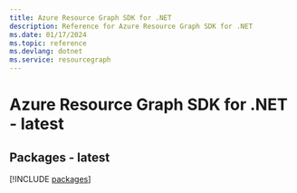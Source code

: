 ```yaml
---
title: Azure Resource Graph SDK for .NET
description: Reference for Azure Resource Graph SDK for .NET
ms.date: 01/17/2024
ms.topic: reference
ms.devlang: dotnet
ms.service: resourcegraph
---
```

# Azure Resource Graph SDK for .NET - latest
## Packages - latest
[!INCLUDE [packages](resource-graph-index.md)]